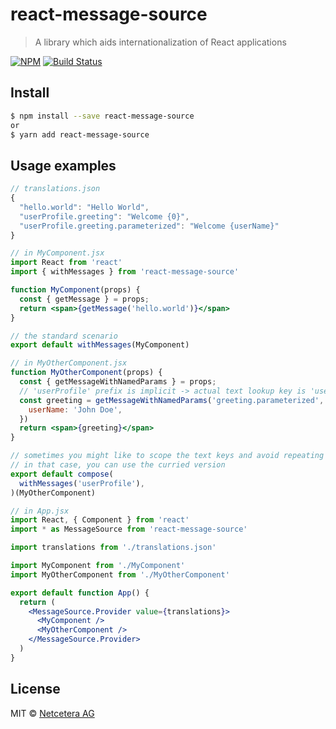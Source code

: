 # react-message-source

> A library which aids internationalization of React applications

[![NPM](https://img.shields.io/npm/v/react-message-source.svg)](https://www.npmjs.com/package/react-message-source)
[![Build Status](https://travis-ci.org/netceteragroup/react-message-source.svg?branch=master)](https://travis-ci.org/netceteragroup/react-message-source)

## Install

```bash
$ npm install --save react-message-source
or
$ yarn add react-message-source
```

## Usage examples

```jsx
// translations.json
{
  "hello.world": "Hello World",
  "userProfile.greeting": "Welcome {0}",
  "userProfile.greeting.parameterized": "Welcome {userName}"
}

// in MyComponent.jsx
import React from 'react'
import { withMessages } from 'react-message-source'

function MyComponent(props) {
  const { getMessage } = props;
  return <span>{getMessage('hello.world')}</span>
}

// the standard scenario
export default withMessages(MyComponent)

// in MyOtherComponent.jsx
function MyOtherComponent(props) {
  const { getMessageWithNamedParams } = props;
  // 'userProfile' prefix is implicit -> actual text lookup key is 'userProfile.greeting.parameterized'
  const greeting = getMessageWithNamedParams('greeting.parameterized', {
    userName: 'John Doe',
  })
  return <span>{greeting}</span>
}

// sometimes you might like to scope the text keys and avoid repeating the common key segments
// in that case, you can use the curried version
export default compose(
  withMessages('userProfile'),
)(MyOtherComponent)

// in App.jsx
import React, { Component } from 'react'
import * as MessageSource from 'react-message-source'

import translations from './translations.json'

import MyComponent from './MyComponent'
import MyOtherComponent from './MyOtherComponent'

export default function App() {
  return (
    <MessageSource.Provider value={translations}>
      <MyComponent />
      <MyOtherComponent />
    </MessageSource.Provider>
  )
}

```
## License

MIT © [Netcetera AG](https://github.com/netceteragroup)
